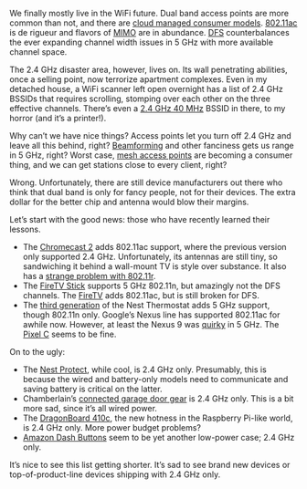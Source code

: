 <!--# set var="title" value="Hall of 2.4 GHz Shame, 2016 Edition" -->
<!--# set var="date" value="2016-02-01" -->

<!--# include file="include/top.html" -->

We finally mostly live in the WiFi future. Dual band access points are more common than not, and there are [cloud managed consumer models](https://on.google.com/hub/). [802.11ac](https://en.m.wikipedia.org/wiki/IEEE_802.11ac) is de rigueur and flavors of [MIMO](https://en.m.wikipedia.org/wiki/MIMO) are in abundance. [DFS](https://en.m.wikipedia.org/wiki/IEEE_802.11h-2003) counterbalances the ever expanding channel width issues in 5 GHz with more available channel space.

The 2.4 GHz disaster area, however, lives on. Its wall penetrating abilities, once a selling point, now terrorize apartment complexes. Even in my detached house, a WiFi scanner left open overnight has a list of 2.4 GHz BSSIDs that requires scrolling, stomping over each other on the three effective channels. There’s even a [2.4 GHz 40 MHz](http://www.smallnetbuilder.com/wireless/wireless-features/31743-bye-bye-40-mhz-mode-in-24-ghz-part-1) BSSID in there, to my horror (and it’s a printer!).

Why can’t we have nice things? Access points let you turn off 2.4 GHz and leave all this behind, right? [Beamforming](https://en.m.wikipedia.org/wiki/Beamforming) and other fanciness gets us range in 5 GHz, right? Worst case, [mesh access points](https://www.eero.com/) are becoming a consumer thing, and we can get stations close to every client, right?

Wrong. Unfortunately, there are still device manufacturers out there who think that dual band is only for fancy people, not for their devices. The extra dollar for the better chip and antenna would blow their margins.

Let’s start with the good news: those who have recently learned their lessons.

* The [Chromecast 2](https://www.google.com/intl/en_us/chromecast/tv/) adds 802.11ac support, where the previous version only supported 2.4 GHz. Unfortunately, its antennas are still tiny, so sandwiching it behind a wall-mount TV is style over substance. It also has a [strange problem with 802.11r](https://code.google.com/p/google-cast-sdk/issues/detail?id=676).
* The [FireTV Stick](http://www.amazon.com/Amazon-W87CUN-Fire-TV-Stick/dp/B00GDQ0RMG) supports 5 GHz 802.11n, but amazingly not the DFS channels. The [FireTV](http://www.amazon.com/gp/product/B00U3FPN4U) adds 802.11ac, but is still broken for DFS.
* The [third generation](http://www.amazon.com/Nest-Learning-Thermostat-3rd-Generation/dp/B0131RG6VK) of the Nest Thermostat adds 5 GHz support, though 802.11n only.
Google’s Nexus line has supported 802.11ac for awhile now. However, at least the Nexus 9 was [quirky](https://productforums.google.com/forum/#!topic/nexus/_dOk9Jfv9CA) in 5 GHz. The [Pixel C](https://pixel.google.com/pixel-c/) seems to be fine.

On to the ugly:

* The [Nest Protect](https://nest.com/support/article/Nest-Protect-2nd-generation-system-requirements-and-technical-specifications), while cool, is 2.4 GHz only. Presumably, this is because the wired and battery-only models need to communicate and saving battery is critical on the latter.
* Chamberlain’s [connected garage door gear](http://chamberlain.custhelp.com/app/answers/detail/a_id/6067/~/why-wont-the-wi-fi-garage-door-opener-or-myq-garage-%28wi-fi-hub%29-connect-to-my) is 2.4 GHz only. This is a bit more sad, since it’s all wired power.
* The [DragonBoard 410c](https://developer.qualcomm.com/hardware/dragonboard-410c), the new hotness in the Raspberry Pi-like world, is 2.4 GHz only. More power budget problems?
* [Amazon Dash Buttons](https://www.amazon.com/oc/dash-button) seem to be yet another low-power case; 2.4 GHz only.

It’s nice to see this list getting shorter. It’s sad to see brand new devices or top-of-product-line devices shipping with 2.4 GHz only.

<!--# include file="include/bottom.html" -->
